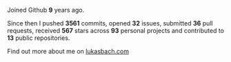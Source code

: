 Joined Github **9** years ago.

Since then I pushed **3561** commits, opened **32** issues, submitted **36** pull requests, received **567** stars across **93** personal projects and contributed to **13** public repositories.

Find out more about me on [lukasbach.com](https://lukasbach.com)
